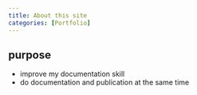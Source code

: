 ```yaml
---
title: About this site
categories: [Portfolio]
---
```


## purpose
- improve my documentation skill
- do documentation and publication at the same time

